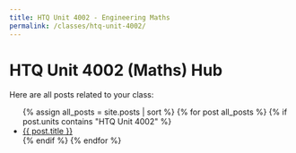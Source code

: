 ```yaml
---
title: HTQ Unit 4002 - Engineering Maths
permalink: /classes/htq-unit-4002/
---
```


<h1>HTQ Unit 4002 (Maths) Hub</h1>
<p>Here are all posts related to your class:</p>

<ul>
  {% assign all_posts = site.posts | sort %}
  {% for post all_posts %}
    {% if post.units contains "HTQ Unit 4002" %}
      <li><a href="{{'/engineering-hub' | append: post.url }}">{{ post.title }}</a></li>
    {% endif %}
  {% endfor %}
</ul>
